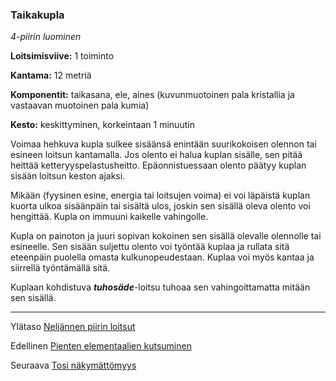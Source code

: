 ### Taikakupla

*4-piirin luominen*

**Loitsimisviive:** 1 toiminto

**Kantama:** 12 metriä

**Komponentit:** taikasana, ele, aines (kuvunmuotoinen pala kristallia ja vastaavan muotoinen pala kumia)

**Kesto:** keskittyminen, korkeintaan 1 minuutin

Voimaa hehkuva kupla sulkee sisäänsä enintään suurikokoisen olennon tai esineen loitsun kantamalla. Jos olento ei halua kuplan sisälle, sen pitää heittää ketteryyspelastusheitto. Epäonnistuessaan olento päätyy kuplan sisään loitsun keston ajaksi.

Mikään (fyysinen esine, energia tai loitsujen voima) ei voi läpäistä kuplan kuorta ulkoa sisäänpäin tai sisältä ulos, joskin sen sisällä oleva olento voi hengittää. Kupla on immuuni kaikelle vahingolle.

Kupla on painoton ja juuri sopivan kokoinen sen sisällä olevalle olennolle tai esineelle. Sen sisään suljettu olento voi työntää kuplaa ja rullata sitä eteenpäin puolella omasta kulkunopeudestaan. Kuplaa voi myös kantaa ja siirrellä työntämällä sitä.

Kuplaan kohdistuva ***tuhosäde***-loitsu tuhoaa sen vahingoittamatta mitään sen sisällä.

----

Ylätaso [Neljännen piirin loitsut](4_piirin_loitsut.md)

Edellinen [Pienten elementaalien kutsuminen](Pienten_elementaalien_kutsuminen.md)

Seuraava [Tosi näkymättömyys](Tosi_näkymättömyys.md)
